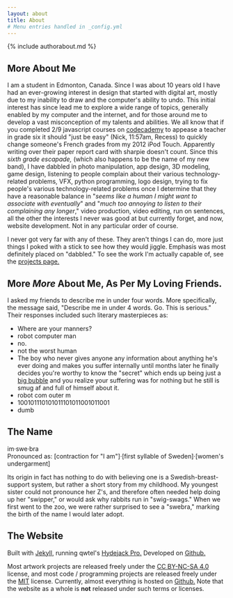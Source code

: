 ```yaml
---
layout: about
title: About
# Menu entries handled in _config.yml
---
```


<!--author-->
{% include authorabout.md %}

## More About Me
I am a student in Edmonton, Canada. Since I was about 10 years old I have had an ever-growing interest in design that started with digital art, mostly due to my inability to draw and the computer's ability to undo. This initial interest has since lead me to explore a wide range of topics, generally enabled by my computer and the internet, and for those around me to develop a vast misconception of my talents and abilities. We all know that if you completed 2/9 javascript courses on [codecademy](https://www.codecademy.com) to appease a teacher in grade six it should "just be easy" (Nick, 11:57am, Recess) to quickly change someone's French grades from my 2012 iPod Touch. Apparently writing over their paper report card with sharpie doesn't count. Since this *sixth grade escapade,* (which also happens to be the name of my new band), I have dabbled in photo manipulation, app design, 3D modeling, game design, listening to people complain about their various technology-related problems, VFX, python programming, logo design, trying to fix people's various technology-related problems once I determine that they have a reasonable balance in "*seems like a human I might want to associate with eventually*" and "*much too annoying to listen to their complaining any longer*," video production, video editing, run on sentences, all the other the interests I never was good at but currently forget, and now, website development. Not in any particular order of course.

I never got very far with any of these. They aren't things I can do, more just things I poked with a stick to see how they would jiggle. Emphasis was most definitely placed on "dabbled." To see the work I'm actually capable of, see the [projects page.](/projects/)

## More *More* About Me, As Per My Loving Friends.
I asked my friends to describe me in under four words. More specifically, the message said, "Describe me in under 4 words. Go. This is serious." Their responses included such literary masterpieces as:

* Where are your manners?
* robot computer man
* no.
* not the worst human
* The boy who never gives anyone any information about anything he's ever doing and makes you suffer internally until months later he finally decides you're worthy to know the "secret" which ends up being just a [big bubble](https://youtu.be/3TwVFOzrwzI) and you realize your suffering was for nothing but he still is smug af and full of himself about it.
* robot com outer m
* 100101110101011101011001011001
* dumb

## The Name
im·swe·bra  
Pronounced as: [contraction for "I am"]·[first syllable of Sweden]·[women's undergarment]

Its origin in fact has nothing to do with believing one is a Swedish-breast-support system, but rather a short story from my childhood. My youngest sister could not pronounce her Z's, and therefore often needed help doing up her "swipper," or would ask why rabbits run in "swig-swags." When we first went to the zoo, we were rather surprised to see a "swebra," marking the birth of the name I would later adopt.

## The Website
Built with [Jekyll,](https://jekyllrb.com/) running qwtel's [Hydejack Pro.](https://qwtel.com/hydejack/) Developed on [Github.](https://github.com/imswebra/imswebra.github.io)

Most artwork projects are released freely under the [CC BY-NC-SA 4.0](https://creativecommons.org/licenses/by-nc-sa/4.0/) license, and most code / programming projects are released freely under the [MIT](https://opensource.org/licenses/MIT) license. Currently, almost everything is hosted on [Github.](https://github.com/imswebra?tab=repositories) Note that the website as a whole is **not** released under such terms or licenses.
